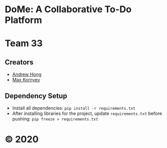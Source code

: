 # DoMe: A Collaborative To-Do Platform 
# Team 33 

## Creators 

* <a href="https://github.com/brentthongg">Andrew Hong</a>
* <a href="https://github.com/mkornyev">Max Kornyev</a>

## Dependency Setup 

* Install all dependencies: `pip install -r requirements.txt`
* After installing libraries for the project, update `requirements.txt` before pushing: `pip freeze > requirements.txt`

# &copy; 2020